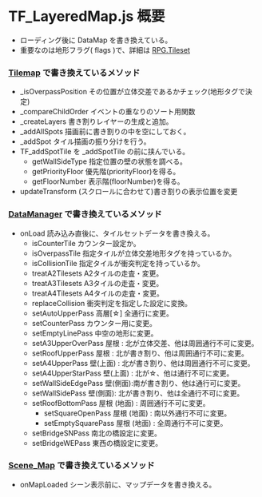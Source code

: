 # TF_LayeredMap.js 概要

* ローディング後に DataMap を書き換えている。
* 重要なのは地形フラグ( flags )で、詳細は [RPG.Tileset](../Reference/RPG.Tileset.md)


### [Tilemap](../Reference/Tilemap.md) で書き換えているメソッド

* _isOverpassPosition	その位置が立体交差であるかチェック(地形タグで決定)
* _compareChildOrder	イベントの重なりのソート用関数
* _createLayers	書き割りレイヤーの生成と追加。
* _addAllSpots	描画前に書き割りの中を空にしておく。
* _addSpot	タイル描画の振り分けを行う。
* TF_addSpotTile を _addSpotTile の前に挟んでいる。
	 * getWallSideType	指定位置の壁の状態を調べる。
	 * getPriorityFloor 優先階(priorityFloor)を得る。
	 * getFloorNumber 表示階(floorNumber)を得る。
* updateTransform	(スクロールに合わせて)書き割りの表示位置を変更

### [DataManager](../Reference/DataManager.md) で書き換えているメソッド

* onLoad	読み込み直後に、タイルセットデータを書き換える。
	* isCounterTile	カウンター設定か。
	* isOverpassTile	指定タイルが立体交差地形タグを持っているか。
	* isCollisionTile	指定タイルが衝突判定を持っているか。
	* treatA2Tilesets		A2タイルの走査・変更。
	* treatA3Tilesets		A3タイルの走査・変更。
	* treatA4Tilesets		A4タイルの走査・変更。
	* replaceCollision	衝突判定を指定した設定に変換。
	* setAutoUpperPass	高層[☆] 全通行に変更。
	* setCounterPass	カウンター用に変更。
	* setEmptyLinePass		中空の地形に変更。
	* setA3UpperOverPass	屋根 : 北が立体交差、他は周囲通行不可に変更。
	* setRoofUpperPass		屋根 : 北が書き割り、他は周囲通行不可に変更。
	* setA4UpperPass	壁(上面) : 北が書き割り、他は周囲通行不可に変更。
	* setA4UpperStarPass	壁(上面) : 北が☆、他は通行不可に変更。
	* setWallSideEdgePass	壁(側面):南が書き割り、他は通行可に変更。
	* setWallSidePass	壁(側面): 北が書き割り、他は全通行不可に変更。
	* setRoofBottomPass	屋根 (地面) : 周囲通行不可に変更。
		* setSquareOpenPass	屋根 (地面) : 南以外通行不可に変更。
		* setEmptySquarePass	屋根 (地面) : 全周通行不可に変更。
	* setBridgeSNPass	南北の橋設定に変更。
	* setBridgeWEPass	東西の橋設定に変更。

### [Scene_Map](../Reference/Scene_Map.html) で書き換えているメソッド

* onMapLoaded	シーン表示前に、マップデータを書き換える。